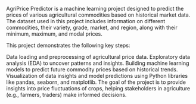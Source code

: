 AgriPrice Predictor is a machine learning project designed to predict the prices of various agricultural commodities based on historical market data. The dataset used in this project includes information on different commodities, their variety, grade, market, and region, along with their minimum, maximum, and modal prices.

This project demonstrates the following key steps:

Data loading and preprocessing of agricultural price data.
Exploratory data analysis (EDA) to uncover patterns and insights.
Building machine learning models to predict future commodity prices based on historical trends.
Visualization of data insights and model predictions using Python libraries like pandas, seaborn, and matplotlib.
The goal of the project is to provide insights into price fluctuations of crops, helping stakeholders in agriculture (e.g., farmers, traders) make informed decisions.

